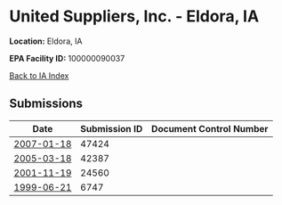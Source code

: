 # United Suppliers, Inc. - Eldora, IA

**Location:** Eldora, IA

**EPA Facility ID:** 100000090037

[Back to IA Index](../../index.md)

## Submissions

| Date | Submission ID | Document Control Number |
|------|--------------|-------------------------|
| [2007-01-18](submissions/47424.md) | 47424 |  |
| [2005-03-18](submissions/42387.md) | 42387 |  |
| [2001-11-19](submissions/24560.md) | 24560 |  |
| [1999-06-21](submissions/6747.md) | 6747 |  |
